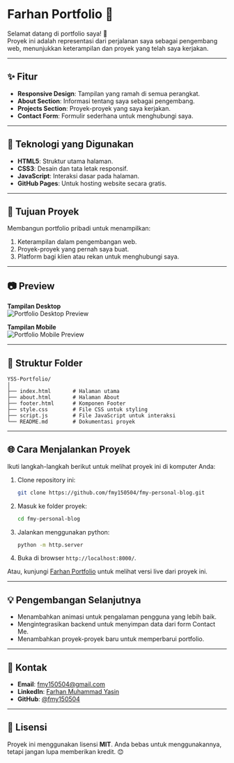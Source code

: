 # Farhan Portfolio 🌟
Selamat datang di portfolio saya! 🎉  
Proyek ini adalah representasi dari perjalanan saya sebagai pengembang web, menunjukkan keterampilan dan proyek yang telah saya kerjakan.

---

## ✨ Fitur
- **Responsive Design**: Tampilan yang ramah di semua perangkat.
- **About Section**: Informasi tentang saya sebagai pengembang.
- **Projects Section**: Proyek-proyek yang saya kerjakan.
- **Contact Form**: Formulir sederhana untuk menghubungi saya.

---

## 🚀 Teknologi yang Digunakan
- **HTML5**: Struktur utama halaman.
- **CSS3**: Desain dan tata letak responsif.
- **JavaScript**: Interaksi dasar pada halaman.
- **GitHub Pages**: Untuk hosting website secara gratis.

---

## 🎯 Tujuan Proyek
Membangun portfolio pribadi untuk menampilkan:
1. Keterampilan dalam pengembangan web.
2. Proyek-proyek yang pernah saya buat.
3. Platform bagi klien atau rekan untuk menghubungi saya.

---

## 📷 Preview
**Tampilan Desktop**  
![Portfolio Desktop Preview](https://via.placeholder.com/800x400)  

**Tampilan Mobile**  
![Portfolio Mobile Preview](https://drive.google.com/file/d/1RjhBajn8nG_nQCZ0C1N-vDlXULvTOSnP/view?usp=sharing)

---

## 📂 Struktur Folder
```
YSS-Portfolio/
│
├── index.html       # Halaman utama
├── about.html       # Halaman About
├── footer.html      # Komponen Footer
├── style.css        # File CSS untuk styling
├── script.js        # File JavaScript untuk interaksi
└── README.md        # Dokumentasi proyek
```

---

## 🌐 Cara Menjalankan Proyek
Ikuti langkah-langkah berikut untuk melihat proyek ini di komputer Anda:

1. Clone repository ini:
   ```bash
   git clone https://github.com/fmy150504/fmy-personal-blog.git
   ```
2. Masuk ke folder proyek:
   ```bash
   cd fmy-personal-blog
   ```
3. Jalankan menggunakan python:
   ```bash
   python -m http.server
   ```
4. Buka di browser `http://localhost:8000/`.

Atau, kunjungi [Farhan Portfolio](https://fmy150504.github.io/fmy-personal-blog/) untuk melihat versi live dari proyek ini.

---

## 💡 Pengembangan Selanjutnya
- Menambahkan animasi untuk pengalaman pengguna yang lebih baik.
- Mengintegrasikan backend untuk menyimpan data dari form Contact Me.
- Menambahkan proyek-proyek baru untuk memperbarui portfolio.

---

## 🤝 Kontak
- **Email**: fmy150504@gmail.com
- **LinkedIn**: [Farhan Muhammad Yasin](https://www.linkedin.com/in/farhan-muhammad-yasin-aa905a241/)
- **GitHub**: [@fmy150504](https://github.com/fmy150504)

---

## 📜 Lisensi
Proyek ini menggunakan lisensi **MIT**. Anda bebas untuk menggunakannya, tetapi jangan lupa memberikan kredit. 😊
